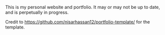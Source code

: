 This is my personal website and portfolio.
It may or may not be up to date, and is perpetually in progress.

Credit to https://github.com/nisarhassan12/portfolio-template/ for the template.
